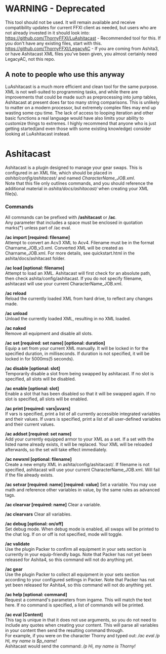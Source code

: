 # WARNING - Deprecated
This tool should not be used.  It will remain available and receive compatibility updates for current FFXI client as needed, but users who are not already invested in it should look into:
https://github.com/ThornyFFXI/LuAshitacast - Recommended tool for this.  If you don't have any existing files, start with this.
https://github.com/ThornyFFXI/LegacyAC - If you are coming from Ashita3, or have Ashitacast XML files you've been given, you almost certainly need LegacyAC, not this repo.

## A note to people who use this anyway
LuAshitacast is a much more efficient and clean tool for the same purpose.  XML is not well-suited to programming tasks, and while there are improvements that could be made such as preprocessing into jump tables, Ashitacast at present does far too many string comparisons.  This is unlikely to matter on a modern processor, but extremely complex files may end up wasting some cpu time.  The lack of access to looping iteration and other basic functions a real language would have also limits your ability to customize things to extremes.  I highly recommend that anyone who is just getting started(and even those with some existing knowledge) consider looking at LuAshitacast instead.

# Ashitacast
Ashitacast is a plugin designed to manage your gear swaps.  This is configured in an XML file, which should be placed in *ashita/config/ashitacast/* and named *CharacterName_JOB.xml*.  
Note that this file only outlines commands, and you should reference the additional material in *ashita/docs/ashitacast/* when creating your XML file(s).

### Commands
All commands can be prefixed with **/ashitacast** or **/ac**.<br>
Any parameter that includes a space must be enclosed in quotation marks(**"**) unless part of /ac eval.

**/ac import [required: filename]**<br>
Attempt to convert an Acv3 XML to Acv4.  Filename must be in the format Charname_JOB_v3.xml.  Converted XML will be created as Charname_JOB.xml.  For more details, see quickstart.html in the ashita/docs/ashitacast folder.

**/ac load [optional: filename]**<br>
Attempt to load an XML.  Ashitacast will first check for an absolute path, then check ashita/config/ashitacast.  If you do not specify filename, ashitacast will use your current CharacterName_JOB.xml.

**/ac reload**<br>
Reload the currently loaded XML from hard drive, to reflect any changes made.

**/ac unload**<br>
Unload the currently loaded XML, resulting in no XML loaded.

**/ac naked**<br>
Remove all equipment and disable all slots.

**/ac set [required: set name] [optional: duration]**<br>
Equip a set from your current XML manually.  It will be locked in for the specified duration, in milliseconds.  If duration is not specified, it will be locked in for 5000ms(5 seconds).

**/ac disable [optional: slot]**<br>
Temporarily disable a slot from being swapped by ashitacast.  If no slot is specified, all slots will be disabled.

**/ac enable [optional: slot]**<br>
Enable a slot that has been disabled so that it will be swapped again.  If no slot is specified, all slots will be enabled.

**/ac print [required: vars|uvars]**<br>
If vars is specified, print a list of all currently accessible integrated variables and their values.  If uvars is specified, print a list of all user-defined variables and their current values.

**/ac addset [required: set name]**<br>
Add your currently equipped armor to your XML as a set.  If a set with the listed name already exists, it will be replaced.  Your XML will be reloaded afterwards, so the set will take effect immediately.

**/ac newxml [optional: filename]**<br>
Create a new empty XML in ashita/config/ashitacast/.  If filename is not specified, ashitacast will use your current CharacterName_JOB.xml.  Will fail if the file already exists.

**/ac setvar [required: name] [required: value]**
Set a variable.  You may use math and reference other variables in value, by the same rules as advanced tags.
 
**/ac clearvar [required: name]**
Clear a variable.
 
**/ac clearvars**
Clear all variables.

**/ac debug [optional: on/off]**<br>
Set debug mode.  When debug mode is enabled, all swaps will be printed to the chat log.  If on or off is not specified, mode will toggle.

**/ac validate**<br>
Use the plugin Packer to confirm all equipment in your sets section is currently in your equip-friendly bags.  Note that Packer has not yet been released for Ashita4, so this command will not do anything yet.

**/ac gear**<br>
Use the plugin Packer to collect all equipment in your sets section according to your configured settings in Packer.  Note that Packer has not yet been released for Ashita4, so this command will not do anything yet.

**/ac help [optional: command]**<br>
Request a command's parameters from ingame.  This will match the text here.  If no command is specified, a list of commands will be printed.

**/ac eval [Content]**<br>
This tag is unique in that it does not use arguments, so you do not need to include any quotes when creating your content.  This will parse all variables in your content then send the resulting command through.<br>
For example, if you were on the character Thorny and typed out: */ac eval /p Hi, my name is $p_name!*<br>
Ashitacast would send the command: */p Hi, my name is Thorny!*
